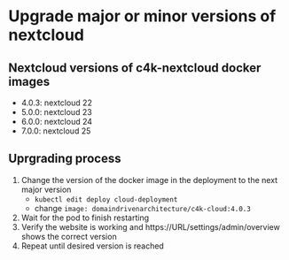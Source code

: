 # Upgrade major or minor versions of nextcloud

## Nextcloud versions of c4k-nextcloud docker images

- 4.0.3: nextcloud 22
- 5.0.0: nextcloud 23
- 6.0.0: nextcloud 24
- 7.0.0: nextcloud 25

## Uprgrading process

1. Change the version of the docker image in the deployment to the next major version
    - `kubectl edit deploy cloud-deployment`
    - change `image: domaindrivenarchitecture/c4k-cloud:4.0.3`
2. Wait for the pod to finish restarting
3. Verify the website is working and https://URL/settings/admin/overview shows the correct version
4. Repeat until desired version is reached
